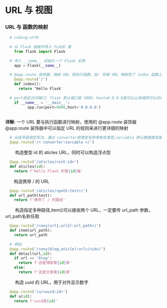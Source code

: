 # URL 与 视图
### URL 与 函数的映射
```python
  # coding:utf8
  
  # 从 flask 框架中导入 FLASK 类
    from flask import Flask
  
  # 传入 __name__ 初始化一个 Flask 实例
    app = Flask(__name__)
    
  # @app.route 装饰器，映射 URL 和执行函数，如: 将根 URL 映射到了 index 函数上
    @app.route('/')
    def index():
      return ’Hello Flask'
      
  # port指定访问端口( flask 默认端口是 5000，host=0.0.0.0是可以让局域网可以访问发的网址)
    if __name__ = '__main__':
          app.run(port=9000,host='0.0.0.0')
  
```
**详解:** 一个 URL 要与执行函数进行映射，使用的 @app.route 装饰器
&emsp;&emsp; @app.route 装饰器中可以指定 URL 的规则来进行更详细的映射


```python
  # 尖括号是固定写法，通过 converter即类型名称来制定类型,variable 默认数据类型是【字符串】
  @app.route('/< converter:variable >/')
```
&emsp;&emsp; 构造整型 id 的 aticles URL，同时可以构造浮点型

```python
  @app.route('/aticles/<int:id>')
  def aticles(id):
    return f'Hello Flask 的第{id}篇'
```
&emsp;&emsp;构造携带 / 的 URL

```python
  @app.route('/aticles/<path:test>/')
  def url_path(test):
    return f'携带了 / 的路径'

```
&emsp;&emsp; 构造指定多种路径,item()可以接收两个 URL，一定要传 url_path 参数，url_path名称任取

```python
  @app.route('/<any(url1,url2):url_path>/')
  def item(url_path):
    return url_path
    
  # 例如
  @app.route('/<any(blog,aticle):url>/<id>/')
  def detail(url,id):
    if url == 'blog':
      return f'这是博客第{id}章'
    else:
      return f'这是文章第{id}章'
```
&emsp;&emsp; 构造 uuid 的 URL，用于对外显示数字

```python
  @app.route('/u/<uuid:id>')
  def u(id):
    return f'uuid是{id}'
```




  
    



    


  











